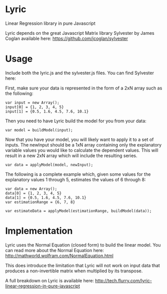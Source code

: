 Lyric
=====

Linear Regression library in pure Javascript

Lyric depends on the great Javascript Matrix library Sylvester by James Coglan available here: 
https://github.com/jcoglan/sylvester

Usage
=====

Include both the lyric.js and the sylvester.js files. You can find Sylvester here: 
    <script type="text/javascript" src="js/sylvester.js"></script>
	<script type="text/javascript" src="js/lyric.js"></script>
	
First, make sure your data is represented in the form of a 2xN array such as the following:

	var input = new Array();
	input[0] = {1, 2, 3, 4, 5}
	input[1] = {0.5, 1.6, 4.5, 7.6, 10.1}

Then you need to have Lyric build the model for you from your data:

	var model = buildModel(input);

Now that you have your model, you will likely want to apply it to a set of inputs. The newInput should be a 1xN array containing only the explanatory variable values you would like to calculate the dependent values. This will result in a new 2xN array which will include the resulting series. 

	var data = applyModel(model, newInput);

The following is a complete example which, given some values for the explanatory values 1 through 5, estimates the values of 6 through 8:

	var data = new Array();
	data[0] = {1, 2, 3, 4, 5}
	data[1] = {0.5, 1.6, 4.5, 7.6, 10.1}
	var estimationRange = {6, 7, 8}

	var estimateData = applyModel(estimationRange, buildModel(data));
	
Implementation
=====
Lyric uses the Normal Equation (closed form) to build the linear model. You can read more about the Normal Equation here:
http://mathworld.wolfram.com/NormalEquation.html

This does introduce the limitation that Lyric will not work on input data that produces a non-invertible matrix when multiplied by its transpose. 

A full breakdown on Lyric is available here: http://tech.flurry.com/lyric-linear-regression-in-pure-javascript